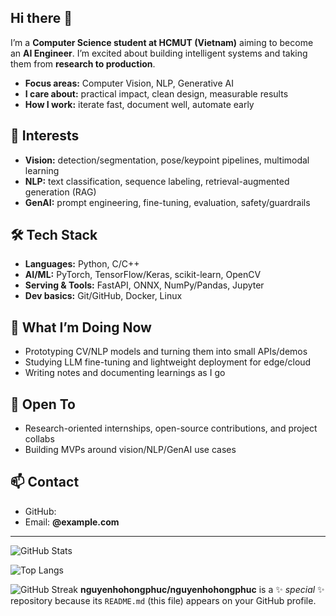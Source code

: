 ## Hi there 👋
I’m a **Computer Science student at HCMUT (Vietnam)** aiming to become an **AI Engineer**. I’m excited about building intelligent systems and taking them from **research to production**.

- **Focus areas:** Computer Vision, NLP, Generative AI  
- **I care about:** practical impact, clean design, measurable results  
- **How I work:** iterate fast, document well, automate early

## 🔬 Interests
- **Vision:** detection/segmentation, pose/keypoint pipelines, multimodal learning  
- **NLP:** text classification, sequence labeling, retrieval-augmented generation (RAG)  
- **GenAI:** prompt engineering, fine-tuning, evaluation, safety/guardrails

## 🛠️ Tech Stack
- **Languages:** Python, C/C++  
- **AI/ML:** PyTorch, TensorFlow/Keras, scikit-learn, OpenCV  
- **Serving & Tools:** FastAPI, ONNX, NumPy/Pandas, Jupyter  
- **Dev basics:** Git/GitHub, Docker, Linux

## 🚀 What I’m Doing Now
- Prototyping CV/NLP models and turning them into small APIs/demos  
- Studying LLM fine-tuning and lightweight deployment for edge/cloud  
- Writing notes and documenting learnings as I go

## 🤝 Open To
- Research-oriented internships, open-source contributions, and project collabs  
- Building MVPs around vision/NLP/GenAI use cases

## 📫 Contact
- GitHub: **<your-github-handle>**  
- Email: **<your-email>@example.com**

---

![GitHub Stats](https://github-readme-stats.vercel.app/api?username=pntayorange&show_icons=true&theme=tokyonight)

<!-- Ngôn ngữ dùng nhiều -->
![Top Langs](https://github-readme-stats.vercel.app/api/top-langs/?username=pntayorange&layout=compact&theme=tokyonight)

<!-- Streak (chuỗi đóng góp) -->
![GitHub Streak](https://streak-stats.demolab.com?user=pntayorange&theme=tokyonight)
**nguyenhohongphuc/nguyenhohongphuc** is a ✨ _special_ ✨ repository because its `README.md` (this file) appears on your GitHub profile.

